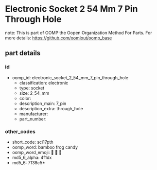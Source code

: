 # Electronic Socket 2 54 Mm 7 Pin Through Hole  

note: This is part of OOMP the Oopen Organization Method For Parts. For more details: https://github.com/oomlout/oomp_base

##  part details





### id
* oomp_id: electronic_socket_2_54_mm_7_pin_through_hole
  * classification: electronic
  * type: socket
  * size: 2_54_mm
  * color: 
  * description_main: 7_pin
  * description_extra: through_hole
  * manufacturer: 
  * part_number: 

### other_codes
* short_code: sci17pth
* oomp_word: bamboo frog candy
* oomp_word_emoji: :bamboo: :frog: :candy:
* md5_6_alpha: 4f1dx
* md5_6: 7138c5* 